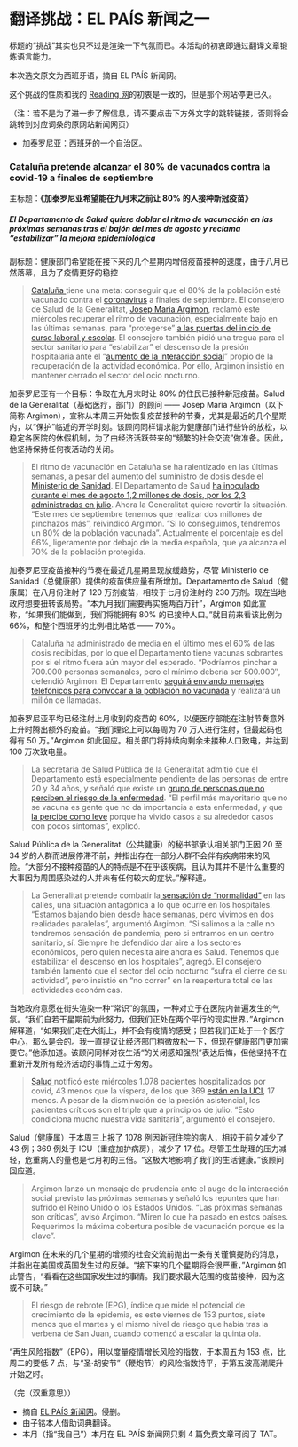 # 翻译挑战：EL PAÍS 新闻之一

标题的“挑战”其实也只不过是渲染一下气氛而已。本活动的初衷即通过翻译文章锻炼语言能力。

本次选文原文为西班牙语，摘自 EL PAÍS 新闻网。

这个挑战的性质和我的 [Reading 网](reading.zminutes.com)的初衷是一致的，但是那个网站停更已久。

（注：若不是为了进一步了解信息，请不要点击下方外文字的跳转链接，否则将会跳转到对应词条的原网站新闻网页）

- 加泰罗尼亚：西班牙的一个自治区。

### Cataluña pretende alcanzar el 80% de vacunados contra la covid-19 a finales de septiembre

主标题：__《加泰罗尼亚希望能在九月末之前让 80% 的人接种新冠疫苗》__

##### El Departamento de Salud quiere doblar el ritmo de vacunación en las próximas semanas tras el bajón del mes de agosto y reclama “estabilizar” la mejora epidemiológica

副标题：健康部门希望能在接下来的几个星期内增倍疫苗接种的速度，由于八月已然落幕，且为了疫情更好的稳控

> [Cataluña ](https://elpais.com/noticias/cataluna/)tiene una meta: conseguir que el 80% de la población esté vacunado contra el [coronavirus](https://elpais.com/sociedad/crisis-del-coronavirus/) a finales de septiembre. El consejero de Salud de la Generalitat, [Josep Maria Argimon](https://elpais.com/noticias/josep-maria-argimon-palla/), reclamó este miércoles recuperar el ritmo de vacunación, especialmente bajo en las últimas semanas, para “protegerse” [a las puertas del inicio de curso laboral y escolar](https://elpais.com/espana/catalunya/2021-08-30/los-alumnos-vacunados-no-haran-cuarentena-en-cataluna.html). El consejero también pidió una tregua para el sector sanitario para “estabilizar” el descenso de la presión hospitalaria ante el “[aumento de la interacción social](https://elpais.com/sociedad/2021-06-28/el-aumento-de-contagios-entre-jovenes-acelera-la-transmision-de-la-covid-en-espana.html)” propio de la recuperación de la actividad económica. Por ello, Argimon insistió en mantener cerrado el sector del ocio nocturno.

加泰罗尼亚有一个目标：争取在九月末时让 80% 的住民已接种新冠疫苗。Salud de la Generalitat（基础医疗，部门）的顾问 —— Josep Maria Argimon（以下简称 Argimon），宣称从本周三开始恢复疫苗接种的节奏，尤其是最近的几个星期内，以“保护”临近的开学时刻。该顾问同样请求能为健康部门进行些许的放松，以稳定各医院的休假机制，为了由经济活跃带来的“频繁的社会交流”做准备。因此，他坚持保持任何夜活动的关闭。

> El ritmo de vacunación en Cataluña se ha ralentizado en las últimas semanas, a pesar del aumento del suministro de dosis desde el [Ministerio de Sanidad](https://elpais.com/noticias/mscbs-ministerio-sanidad-consumo-bienestar-social/). El Departamento de Salud [ha inoculado durante el mes de agosto 1,2 millones de dosis, por los 2,3 administradas en julio](https://elpais.com/espana/catalunya/2021-08-25/el-ritmo-de-vacunacion-cae-hasta-niveles-de-marzo-en-cataluna.html). Ahora la Generalitat quiere revertir la situación. “Este mes de septiembre tenemos que realizar dos millones de pinchazos más”, reivindicó Argimon. “Si lo conseguimos, tendremos un 80% de la población vacunada”. Actualmente el porcentaje es del 66%, ligeramente por debajo de la media española, que ya alcanza el 70% de la población protegida.

加泰罗尼亚疫苗接种的节奏在最近几星期呈现放缓趋势，尽管 Ministerio de Sanidad（总健康部）提供的疫苗供应量有所增加。Departamento de Salud（健康属）在八月份注射了 120 万剂疫苗，相较于七月份注射的 230 万剂。现在当地政府想要扭转该局势。“本九月我们需要再实施两百万针”，Argimon 如此宣称，“如果我们能做到，我们将能拥有 80% 的已接种人口。”就目前来看该比例为 66%，和整个西班牙的比例相比略低 —— 70%。

> Cataluña ha administrado de media en el último mes el 60% de las dosis recibidas, por lo que el Departamento tiene vacunas sobrantes por si el ritmo fuera aún mayor del esperado. “Podríamos pinchar a 700.000 personas semanales, pero el mínimo debería ser 500.000″, defendió Argimon. El Departamento [seguirá enviando mensajes telefónicos para convocar a la población no vacunada](https://elpais.com/espana/catalunya/2021-08-18/salud-impulsa-una-campana-para-potenciar-la-vacunacion-entre-los-catalanes.html) y realizará un millón de llamadas.

加泰罗尼亚平均已经注射上月收到的疫苗的 60%，以便医疗部能在注射节奏意外上升时腾出额外的疫苗。“我们理论上可以每周为 70 万人进行注射，但最起码也得有 50 万。”Argimon 如此回应。相关部门将持续向剩余未接种人口致电，并达到 100 万次致电量。

> La secretaria de Salud Pública de la Generalitat admitió que el Departamento está especialmente pendiente de las personas de entre 20 y 34 años, y señaló que existe un [grupo de personas que no perciben el riesgo de la enfermedad](https://elpais.com/sociedad/2021-08-11/las-autonomias-comienzan-a-buscar-gente-a-la-que-vacunar-contra-la-covid.html). “El perfil más mayoritario que no se vacuna es gente que no da importancia a esta enfermedad, y que [la percibe como leve](https://elpais.com/sociedad/2021-07-15/la-mitad-de-los-espanoles-cree-que-los-jovenes-han-sido-menos-responsables-que-el-resto-durante-la-pandemia.html) porque ha vivido casos a su alrededor casos con pocos síntomas”, explicó.

Salud Pública de la Generalitat（公共健康）的秘书部承认相关部门正因 20 至 34 岁的人群而进展停滞不前，并指出存在一部分人群不会伴有疾病带来的风险。“大部分不接种疫苗的人的特点是不在乎该疾病，且认为其并不是什么重要的大事因为周围感染过的人并未有任何较大的症状。”解释道。

> La Generalitat pretende combatir la[ sensación de “normalidad”](https://elpais.com/economia/2021-09-01/el-sector-turistico-vislumbra-su-nueva-normalidad.html) en las calles, una situación antagónica a lo que ocurre en los hospitales. “Estamos bajando bien desde hace semanas, pero vivimos en dos realidades paralelas”, argumentó Argimon. “Si salimos a la calle no tendremos sensación de pandemia; pero si entramos en un centro sanitario, sí. Siempre he defendido dar aire a los sectores económicos, pero quien necesita aire ahora es Salud. Tenemos que estabilizar el descenso en los hospitales”, agregó. El consejero también lamentó que el sector del ocio nocturno “sufra el cierre de su actividad”, pero insistió en “no correr” en la reapertura total de las actividades económicas.

当地政府意愿在街头渲染一种“常识”的氛围，一种对立于在医院内普遍发生的气氛。“我们自若干星期前为此努力，但我们正处在两个平行的现实世界，”Argimon 解释道，“如果我们走在大街上，并不会有疫情的感受；但若我们正处于一个医疗中心，那么是会的。我一直提议让经济部门稍微放松一下，但现在健康部门更加需要它。”他添加道。该顾问同样对夜生活“的关闭感知强烈”表达后悔，但他坚持不在重新开发所有经济活动的事情上过于匆匆。

> [Salud ](https://elpais.com/noticias/salud/)notificó este miércoles 1.078 pacientes hospitalizados por covid, 43 menos que la víspera, de los que 369 [están en la UCI](https://elpais.com/sociedad/2021-05-08/un-ano-sin-aliento-en-las-uci.html), 17 menos. A pesar de la disminución de la presión asistencial, los pacientes críticos son el triple que a principios de julio. “Esto condiciona mucho nuestra vida sanitaria”, argumentó el consejero.

Salud（健康属）于本周三上报了 1078 例因新冠住院的病人，相较于前夕减少了 43 例；369 例处于 ICU（重症加护病房），减少了 17 位。尽管卫生助理的压力减轻，危重病人的量也是七月初的三倍。“这极大地影响了我们的生活健康。”该顾问回应道。

> Argimon lanzó un mensaje de prudencia ante el auge de la interacción social previsto las próximas semanas y señaló los repuntes que han sufrido el Reino Unido o los Estados Unidos. “Las próximas semanas son críticas”, avisó Argimon. “Miren lo que ha pasado en estos países. Requerimos la máxima cobertura posible de vacunación porque es la clave”.

Argimon 在未来的几个星期的增频的社会交流前抛出一条有关谨慎提防的消息，并指出在美国或英国发生过的反弹。“接下来的几个星期将会很严重，”Argimon 如此警告，“看看在这些国家发生过的事情。我们要求最大范围的疫苗接种，因为这或不可缺。”

> El riesgo de rebrote (EPG), índice que mide el potencial de crecimiento de la epidemia, es este viernes de 153 puntos, siete menos que el martes y el mismo nivel de riesgo que había tras la verbena de San Juan, cuando comenzó a escalar la quinta ola.

“再生风险指数”（EPG），用以度量疫情增长风险的指数，于本周五为 153 点，比周二的要低 7 点，与“圣·胡安节”（鞭炮节）的风险指数持平，于第五波高潮爬升开始之时。

（完（双重意思））

- 摘自 [EL PAÍS 新闻网](https://elpais.com/espana/catalunya/2021-09-01/cataluna-pretende-alcanzar-el-80-de-vacunados-contra-la-covid-19-a-finales-de-septiembre.html)。侵删。
- 由子铭本人借助词典翻译。
- 本月（指“我自己”）本月在 EL PAÍS 新闻网只剩 4 篇免费文章可阅了 TAT。